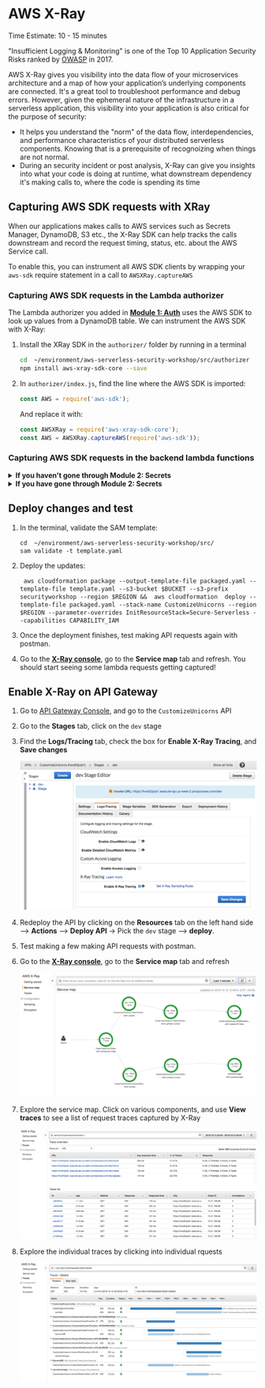 # AWS X-Ray
Time Estimate: 10 - 15 minutes

"Insufficient Logging & Monitoring" is one of the Top 10 Application Security Risks ranked by [OWASP](https://www.owasp.org/index.php/Main_Page) in 2017. 

AWS X-Ray gives you visibility into the data flow of your microservices architecture and a map of how your application’s underlying components are connected. It's a great tool to troubleshoot performance and debug errors. However, given the ephemeral nature of the infrastructure in a serverless application, this visibility into your application is also critical for the purpose of security:

* It helps you understand the "norm" of the data flow, interdependencies, and performance characteristics of your distributed serverless components. Knowing that is a prerequisite of recognoizing when things are not normal. 
* During an security incident or post analysis, X-Ray can give you insights into what your code is doing at runtime, what downstream dependency it's making calls to, where the code is spending its time
 

## Capturing AWS SDK requests with XRay

When our applications makes calls to AWS services such as Secrets Manager, DynamoDB, S3 etc., the X-Ray SDK can help tracks the calls downstream and record the request timing, status, etc. about the AWS Service call. 

To enable this, you can instrument all AWS SDK clients by wrapping your `aws-sdk` require statement in a call to `AWSXRay.captureAWS`
	
### Capturing AWS SDK requests in the Lambda authorizer
	
The Lambda authorizer you added in [**Module 1: Auth**](../01-add-authentication) uses the AWS SDK to look up values from a DynamoDB table. We can instrument the AWS SDK with X-Ray:

1. Install the XRay SDK in the `authorizer/` folder by running in a terminal

	```bash
	cd	~/environment/aws-serverless-security-workshop/src/authorizer 
	npm install aws-xray-sdk-core --save
	```
	
1. In `authorizer/index.js`, find the line where the AWS SDK is imported: 

	```javascript
	const AWS = require('aws-sdk');
	```
	
	And replace it with:
	
	```javascript
	const AWSXRay = require('aws-xray-sdk-core');
	const AWS = AWSXRay.captureAWS(require('aws-sdk'));
	```

### Capturing AWS SDK requests in the backend lambda functions

<details>
<summary><strong>If you haven't gone through Module 2: Secrets </strong></summary><p>

The backend lambda functions currently doesn't use the AWS SDK, so no additional action needed! 

</details>

<details>
<summary><strong>If you have gone through Module 2: Secrets </strong></summary><p>

If you have gone through [**Module 2: Secrets**](../02-add-secrets-manager), you would have added the AWS SDK to `dbUtils.js` so the code would retrieve the database username and password from [**AWS Secrets Manager**](https://aws.amazon.com/secrets-manager/)

1. Install the XRay SDK in the `app/` folder by running in a terminal

	```bash
	cd	~/environment/aws-serverless-security-workshop/src/app 
	npm install aws-xray-sdk-core --save
	```
	
1. In `app/dbUtils.js`, find the line where the AWS SDK is imported: 

	```javascript
	const AWS = require('aws-sdk');
	```
	
	And replace it with:
	
	```javascript
	const AWSXRay = require('aws-xray-sdk-core');
	const AWS = AWSXRay.captureAWS(require('aws-sdk'));
	```


</details>


## Deploy changes and test

1. In the terminal, validate the SAM template:

	```
	cd	~/environment/aws-serverless-security-workshop/src/
	sam validate -t template.yaml
	```

1.  Deploy the updates:

	```
	 aws cloudformation package --output-template-file packaged.yaml --template-file template.yaml --s3-bucket $BUCKET --s3-prefix securityworkshop --region $REGION &&  aws cloudformation  deploy --template-file packaged.yaml --stack-name CustomizeUnicorns --region $REGION --parameter-overrides InitResourceStack=Secure-Serverless --capabilities CAPABILITY_IAM
	```

1. Once the deployment finishes, test making API requests again with postman. 

1. Go to the [**X-Ray console**](https://console.aws.amazon.com/xray/home), go to the **Service map** tab and refresh. You should start seeing some lambda requests getting captured! 


## Enable X-Ray on API Gateway

1. Go to [API Gateway Console](https://.console.aws.amazon.com/apigateway/home), and go to the `CustomizeUnicorns` API

1. Go to the **Stages** tab, click on the `dev` stage

1. Find the **Logs/Tracing** tab, check the box for **Enable X-Ray Tracing**, and **Save changes** 

	![enable xray in api gateway](images/8E-enable-apig.png)
	
1. Redeploy the API by clicking on the **Resources** tab on the left hand side --> **Actions**  --> **Deploy API**  -> Pick the `dev` stage --> **deploy**. 

1. Test making a few making API requests with postman. 

1. Go to the [**X-Ray console**](https://console.aws.amazon.com/xray/home), go to the **Service map** tab and refresh 

	![enable xray in api gateway](images/8E-service-map.png)

1. Explore the service map. Click on various components, and use **View traces** to see a list of request traces captured by X-Ray 

	![enable xray in api gateway](images/8E-traces.png)

1. Explore the individual traces by clicking into individual rquests

	![enable xray in api gateway](images/8E-single-traces.png)
